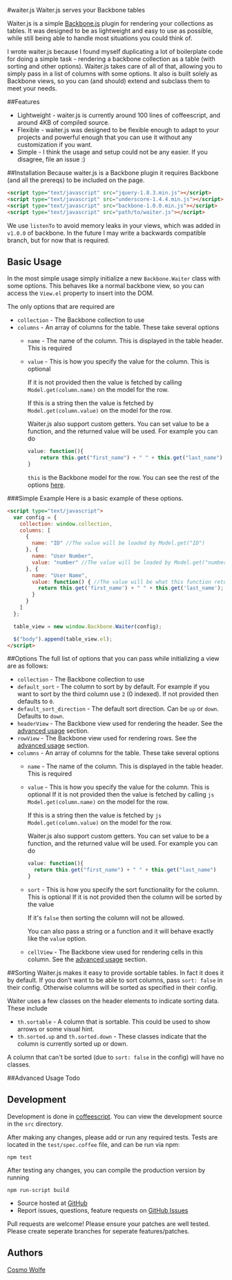 #waiter.js
Waiter.js serves your Backbone tables

Waiter.js is a simple [Backbone.js](http://backbonejs.org/) plugin for rendering your collections as tables. It was designed to be as lightweight and easy to use as possible, while still being able to handle most situations you could think of.

I wrote waiter.js because I found myself duplicating a lot of boilerplate code for doing a simple task - rendering a backbone collection as a table (with sorting and other options). Waiter.js takes care of all of that, allowing you to simply pass in a list of columns with some options. It also is built solely as Backbone views, so you can (and should) extend and subclass them to meet your needs.

##Features
- Lightweight - waiter.js is currently around 100 lines of coffeescript, and around 4KB of compiled source.
- Flexible - waiter.js was designed to be flexible enough to adapt to your projects and powerful enough that you can use it without any customization if you want.
- Simple - I think the usage and setup could not be any easier. If you disagree, file an issue :)


##Installation 
Because waiter.js is a Backbone plugin it requires Backbone (and all the prereqs) to be included on the page.

```html
<script type="text/javascript" src="jquery-1.8.3.min.js"></script>
<script type="text/javascript" src="underscore-1.4.4.min.js"></script>
<script type="text/javascript" src="backbone-1.0.0.min.js"></script> 
<script type="text/javascript" src="path/to/waiter.js"></script>
```

We use `listenTo` to avoid memory leaks in your views, which was added in `v1.0.0` of backbone. In the future I may write a backwards compatible branch, but for now that is required. 

## Basic Usage
In the most simple usage simply initialize a new `Backbone.Waiter` class with some options. This behaves like a normal backbone view, so you can access the `View.el` property to insert into the DOM.

The only options that are required are
- `collection` - The Backbone collection to use
- `columns` - An array of columns for the table. These take several options
  - `name` - The name of the column. This is displayed in the table header. This is required
  - `value` - This is how you specify the value for the column. This is optional
      
      If it is not provided then the value is fetched by calling `Model.get(column.name)` on the model for the row. 

      If this is a string then the value is fetched by `Model.get(column.value)` on the model for the row. 

      Waiter.js also support custom getters. You can set value to be a function, and the returned value will be used. For example you can do
      ```js
      value: function(){
          return this.get("first_name") + " " + this.get("last_name")
      }
      ```

      `this` is the Backbone model for the row.
You can see the rest of the options [here](#options).

###Simple Example
Here is a basic example of these options.
```html
<script type="text/javascript">
  var config = {
    collection: window.collection,
    columns: [
      {
        name: "ID" //The value will be loaded by Model.get("ID")
      }, {
        name: "User Number",
        value: "number" //The value will be loaded by Model.get("number")
      }, {
        name: "User Name",
        value: function() { //The value will be what this function returns, this is the Model
          return this.get('first_name') + " " + this.get('last_name');
        }
      }
    ]
  };

  table_view = new window.Backbone.Waiter(config);

  $("body").append(table_view.el);
</script>
```

##Options
The full list of options that you can pass while initializing a view are as follows:
- `collection` - The Backbone collection to use
- `default_sort` - The column to sort by by default. For example if you want to sort by the third column use `2` (0 indexed). If not provided then defaults to `0`.
- `default_sort_direction` - The default sort direction. Can be `up` or `down`. Defaults to `down`.
- `headerView` - The Backbone view used for rendering the header. See the [advanced usage](#advanced-usage) section.
- `rowView` - The Backbone view used for rendering rows. See the [advanced usage](#advanced-usage) section.
- `columns` - An array of columns for the table. These take several options
  - `name` - The name of the column. This is displayed in the table header. This is required
  - `value` - This is how you specify the value for the column. This is optional
    If it is not provided then the value is fetched by calling ```js Model.get(column.name)``` on the model for the row. 

    If this is a string then the value is fetched by ```js Model.get(column.value)``` on the model for the row. 

    Waiter.js also support custom getters. You can set value to be a function, and the returned value will be used. For example you can do
    ```js
    value: function(){
      return this.get("first_name") + " " + this.get("last_name")
    }
    ```
  - `sort` - This is how you specify the sort functionality for the column. This is optional
    If it is not provided then the column will be sorted by the value

    If it's `false` then sorting the column will not be allowed.

    You can also pass a string or a function and it will behave exactly like the `value` option.
  - `cellView` - The Backbone view used for rendering cells in this column. See the [advanced usage](#advanced-usage) section.

##Sorting
Waiter.js makes it easy to provide sortable tables. In fact it does it by default. If you don't want to be able to sort columns, pass `sort: false` in their config. Otherwise columns will be sorted as specified in their config. 

Waiter uses a few classes on the header elements to indicate sorting data. These include

- `th.sortable` - A column that is sortable. This could be used to show arrows or some visual hint. 
- `th.sorted.up` and `th.sorted.down` - These classes indicate that the column is currently sorted up or down. 

A column that can't be sorted (due to `sort: false` in the config) will have no classes.

##Advanced Usage
Todo

## Development
Development is done in [coffeescript](http://coffeescript.org/). You can view the development source in the `src` directory. 

After making any changes, please add or run any required tests. Tests are located in the `test/spec.coffee` file, and can be run via npm:
```
npm test
``` 

After testing any changes, you can compile the production version by running 
```
npm run-script build
```

- Source hosted at [GitHub](https://github.com/templaedhel/waiter.js)
- Report issues, questions, feature requests on [GitHub Issues](https://github.com/templaedhel/waiter.js/issues)

Pull requests are welcome! Please ensure your patches are well tested. Please create seperate branches for seperate features/patches.

## Authors

[Cosmo Wolfe](http://templaedhel.com)